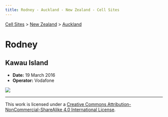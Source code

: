 ```yaml
---
title: Rodney - Auckland - New Zealand - Cell Sites
---
```


[Cell Sites](../../../) > [New Zealand](../../) > [Auckland](../)

# Rodney

## Kawau Island

* **Date:** 19 March 2016
* **Operator:** Vodafone

![](https://f001.backblazeb2.com/file/CellSites/NZ/AUK/Rodney/20160319-133718.jpg)

---

This work is licensed under a [Creative Commons Attribution-NonCommercial-ShareAlike 4.0 International License](http://creativecommons.org/licenses/by-nc-sa/4.0/).
